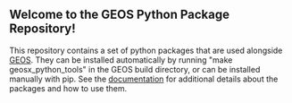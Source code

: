 
Welcome to the GEOS Python Package Repository!
-----------------------------------------------

This repository contains a set of python packages that are used alongside [GEOS](https://github.com/GEOS-DEV/GEOS).
They can be installed automatically by running "make geosx_python_tools" in the GEOS build directory, or can be installed manually with pip.
See the [documentation](https://geosx-geosx.readthedocs-hosted.com/projects/geosx-geospythonpackages/en/latest/) for additional details about the packages and how to use them.

